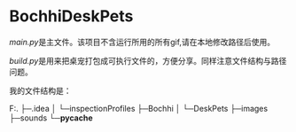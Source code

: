 # BochhiDeskPets
*main.py*是主文件。该项目不含运行所用的所有gif,请在本地修改路径后使用。

*build.py*是用来把桌宠打包成可执行文件的，方便分享。同样注意文件结构与路径问题。

我的文件结构是：

F:.
├─.idea
│  └─inspectionProfiles
├─Bochhi
│  └─DeskPets
├─images
├─sounds
└─__pycache__
